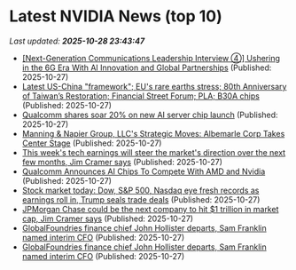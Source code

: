 # Latest NVIDIA News (top 10)
_Last updated: **2025-10-28 23:43:47**_

- [[Next-Generation Communications Leadership Interview ④] Ushering in the 6G Era With AI Innovation and Global Partnerships](https://news.samsung.com/global/next-generation-communications-leadership-interview-%e2%91%a3-ushering-in-the-6g-era-with-ai-innovation-and-global-partnerships) (Published: 2025-10-27)
- [Latest US-China "framework"; EU's rare earths stress; 80th Anniversary of Taiwan’s Restoration; Financial Street Forum; PLA; B30A chips](https://sinocism.com/p/latest-us-china-framework-eus-rare) (Published: 2025-10-27)
- [Qualcomm shares soar 20% on new AI server chip launch](https://www.nzherald.co.nz/business/qualcomm-shares-soar-20-on-new-ai-server-chip-launch/V6JDMCQHUFBZJO35Y5MTXEZOTM/) (Published: 2025-10-27)
- [Manning & Napier Group, LLC's Strategic Moves: Albemarle Corp Takes Center Stage](https://finance.yahoo.com/news/manning-napier-group-llcs-strategic-230339205.html) (Published: 2025-10-27)
- [This week's tech earnings will steer the market's direction over the next few months, Jim Cramer says](https://www.cnbc.com/2025/10/27/tech-earnings-steer-market-next-few-months-jim-cramer.html) (Published: 2025-10-27)
- [Qualcomm Announces AI Chips To Compete With AMD and Nvidia](https://hardware.slashdot.org/story/25/10/27/2030204/qualcomm-announces-ai-chips-to-compete-with-amd-and-nvidia) (Published: 2025-10-27)
- [Stock market today: Dow, S&P 500, Nasdaq eye fresh records as earnings roll in, Trump seals trade deals](https://finance.yahoo.com/news/live/stock-market-today-dow-sp-500-nasdaq-eye-fresh-records-as-earnings-roll-in-trump-seals-trade-deals-224625592.html) (Published: 2025-10-27)
- [JPMorgan Chase could be the next company to hit $1 trillion in market cap, Jim Cramer says](https://www.cnbc.com/2025/10/27/jim-cramer-jpmorgan-trillion-market-cap.html) (Published: 2025-10-27)
- [GlobalFoundries finance chief John Hollister departs, Sam Franklin named interim CFO](https://finance.yahoo.com/news/globalfoundries-finance-chief-john-hollister-222750804.html) (Published: 2025-10-27)
- [GlobalFoundries finance chief John Hollister departs, Sam Franklin named interim CFO](https://www.channelnewsasia.com/business/globalfoundries-finance-chief-john-hollister-departs-sam-franklin-named-interim-cfo-5428571) (Published: 2025-10-27)
